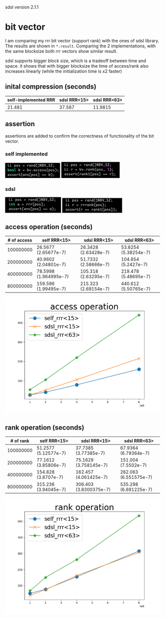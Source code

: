 sdsl version 2.1.1

# bit vector

I am comparing my rrr bit vector (support rank) with the ones of sdsl library. The results are shown in `*.result`. Comparing the 2 implementations, with the same blocksize both rrr vectors show similar result.

sdsl supports bigger block size, which is a tradeoff between time and space. it shows that with bigger blocksize the time of access/rank also increases linearly (while the initialization time is x2 faster)

## inital compression (seconds)

| self-implemented RRR | sdsl RRR<15> | sdsl RRR<63> |
|----------------------|--------------|--------------|
| 21.481               | 37.587       | 11.9815      |

## assertion

assertions are added to confirm the correctness of functionality of the bit vector.

### self implemented

![](self_assert_access.png)
![](self_assert_rank.png)

### sdsl

![](sdsl_assert_access.png)
![](sdsl_assert_rank.png)


## access operation  (seconds)

| # of access | self RRR<15>                    | sdsl RRR<15>             | sdsl RRR<63>             |
|-------------|---------------------------------|--------------------------|--------------------------|
| 100000000   | 26.5677  (2.65677e-7)           | 26.3428 (2.63428e-7)     | 53.8254   (5.38254e-7)   |
| 200000000   | 40.9602  (2.04801e-7)           | 51.7332 (2.58666e-7)     | 104.854   (5.2427e-7)    |
| 400000000   | 78.5998  (1.964995e-7)          | 105.318 (2.63295e-7)     | 219.478   (5.48695e-7)   |
| 800000000   | 159.596  (1.99495e-7)           | 215.323 (2.69154e-7)     | 440.612   (5.50765e-7)   |

![](access_op.png)

## rank operation (seconds)

| # of rank   | self RRR<15>                    | sdsl RRR<15>             | sdsl RRR<63>             |
|-------------|---------------------------------|--------------------------|--------------------------|
| 100000000   | 51.2577 (5.12577e-7)            | 37.7385 (3.77385e-7)     | 67.9364 (6.79364e-7)     |
| 200000000   | 77.1612 (3.85806e-7)            | 75.1629 (3.758145e-7)    | 151.004 (7.5502e-7)      |
| 400000000   | 154.828 (3.8707e-7)             | 162.457 (4.061425e-7)    | 262.063 (6.551575e-7)    |
| 800000000   | 315.236 (3.94045e-7)            | 306.403 (3.8300375e-7)   | 535.298 (6.691225e-7)    |

![](rank_op.png)
